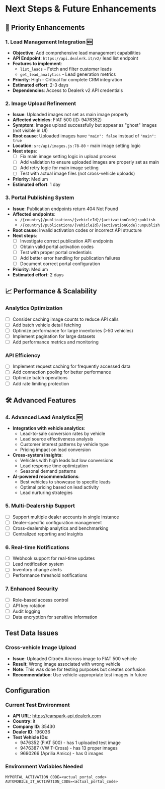 # Next Steps & Future Enhancements

## 🚀 Priority Enhancements

### 1. Lead Management Integration 🆕
- **Objective**: Add comprehensive lead management capabilities
- **API Endpoint**: `https://api.dealerk.it/v2/` lead list endpoint
- **Features to implement**:
  - `list_leads` - Fetch and filter customer leads
  - `get_lead_analytics` - Lead generation metrics
- **Priority**: High - Critical for complete CRM integration
- **Estimated effort**: 2-3 days
- **Dependencies**: Access to Dealerk v2 API credentials

### 2. Image Upload Refinement
- **Issue**: Uploaded images not set as main image properly
- **Affected vehicles**: FIAT 500 (ID: 9476352)
- **Symptom**: Images upload successfully but appear as "ghost" images (not visible in UI)
- **Root cause**: Uploaded images have `"main": false` instead of `"main": true`
- **Location**: `src/api/images.js:78-80` - main image setting logic
- **Next steps**:
  - [ ] Fix main image setting logic in upload process
  - [ ] Add validation to ensure uploaded images are properly set as main
  - [ ] Add retry logic for main image setting
  - [ ] Test with actual image files (not cross-vehicle uploads)
- **Priority**: Medium
- **Estimated effort**: 1 day

### 3. Portal Publishing System
- **Issue**: Publication endpoints return 404 Not Found
- **Affected endpoints**: 
  - `/{country}/publications/{vehicleId}/{activationCode}:publish`
  - `/{country}/publications/{vehicleId}/{activationCode}:unpublish`
- **Root cause**: Invalid activation codes or incorrect API structure
- **Next steps**:
  - [ ] Investigate correct publication API endpoints
  - [ ] Obtain valid portal activation codes
  - [ ] Test with proper portal credentials
  - [ ] Add better error handling for publication failures
  - [ ] Document correct portal configuration
- **Priority**: Medium
- **Estimated effort**: 2 days

## 📈 Performance & Scalability

### Analytics Optimization
- [ ] Consider caching image counts to reduce API calls
- [ ] Add batch vehicle detail fetching
- [ ] Optimize performance for large inventories (>50 vehicles)
- [ ] Implement pagination for large datasets
- [ ] Add performance metrics and monitoring

### API Efficiency
- [ ] Implement request caching for frequently accessed data
- [ ] Add connection pooling for better performance
- [ ] Optimize batch operations
- [ ] Add rate limiting protection

## 🛠️ Advanced Features

### 4. Advanced Lead Analytics 🆕
- **Integration with vehicle analytics**:
  - Lead-to-sale conversion rates by vehicle
  - Lead source effectiveness analysis
  - Customer interest patterns by vehicle type
  - Pricing impact on lead conversion
- **Cross-system insights**:
  - Vehicles with high leads but low conversions
  - Lead response time optimization
  - Seasonal demand patterns
- **AI-powered recommendations**:
  - Best vehicles to showcase to specific leads
  - Optimal pricing based on lead activity
  - Lead nurturing strategies

### 5. Multi-Dealership Support
- [ ] Support multiple dealer accounts in single instance
- [ ] Dealer-specific configuration management
- [ ] Cross-dealership analytics and benchmarking
- [ ] Centralized reporting and insights

### 6. Real-time Notifications
- [ ] Webhook support for real-time updates
- [ ] Lead notification system
- [ ] Inventory change alerts
- [ ] Performance threshold notifications

### 7. Enhanced Security
- [ ] Role-based access control
- [ ] API key rotation
- [ ] Audit logging
- [ ] Data encryption for sensitive information

## Test Data Issues

### Cross-vehicle Image Upload
- **Issue**: Uploaded Citroën Aircross image to FIAT 500 vehicle
- **Result**: Wrong image associated with wrong vehicle
- **Note**: This was done for testing purposes but creates confusion
- **Recommendation**: Use vehicle-appropriate test images in future

## Configuration

### Current Test Environment
- **API URL**: https://carspark-api.dealerk.com
- **Country**: it
- **Company ID**: 35430
- **Dealer ID**: 196036
- **Test Vehicle IDs**:
  - 9476352 (FIAT 500) - has 1 uploaded test image
  - 9476387 (VW T-Cross) - has 13 proper images
  - 9690266 (Aprilia Amico) - has 0 images

### Environment Variables Needed
```
MYPORTAL_ACTIVATION_CODE=<actual_portal_code>
AUTOMOBILE_IT_ACTIVATION_CODE=<actual_portal_code>
```